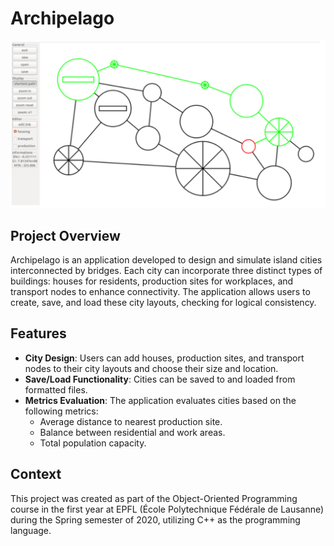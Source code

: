 # Archipelago

![Island City Builder](archipelago.png)

## Project Overview

Archipelago is an application developed to design and simulate island cities interconnected by bridges. Each city can incorporate three distinct types of buildings: houses for residents, production sites for workplaces, and transport nodes to enhance connectivity. The application allows users to create, save, and load these city layouts, checking for logical consistency.

## Features

- **City Design**: Users can add houses, production sites, and transport nodes to their city layouts and choose their size and location.
- **Save/Load Functionality**: Cities can be saved to and loaded from formatted files.
- **Metrics Evaluation**: The application evaluates cities based on the following metrics:
  - Average distance to nearest production site.
  - Balance between residential and work areas.
  - Total population capacity.

## Context

This project was created as part of the Object-Oriented Programming course in the first year at EPFL (École Polytechnique Fédérale de Lausanne) during the Spring semester of 2020, utilizing C++ as the programming language.
